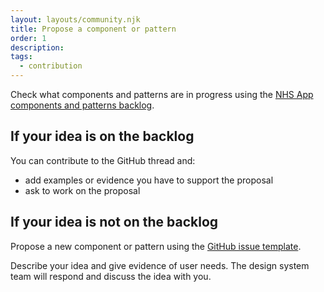 ```yaml
---
layout: layouts/community.njk
title: Propose a component or pattern
order: 1
description: 
tags:
  - contribution
---
```


Check what components and patterns are in progress using the [NHS App components and patterns backlog](https://github.com/orgs/nhsuk/projects/8).

## If your idea is on the backlog

You can contribute to the GitHub thread and:

- add examples or evidence you have to support the proposal
- ask to work on the proposal

## If your idea is not on the backlog

Propose a new component or pattern using the [GitHub issue template](www.test.com).

Describe your idea and give evidence of user needs. The design system team will respond and discuss the idea with you.
